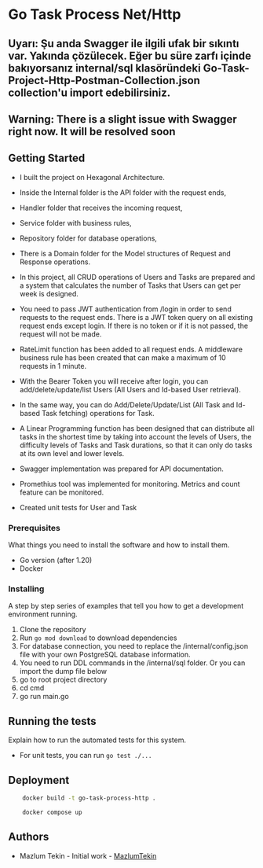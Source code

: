 # Go Task Process Net/Http

## Uyarı: Şu anda Swagger ile ilgili ufak bir sıkıntı var. Yakında çözülecek. Eğer bu süre zarfı içinde bakıyorsanız internal/sql klasöründeki Go-Task-Project-Http-Postman-Collection.json collection'u import edebilirsiniz.
## Warning: There is a slight issue with Swagger right now. It will be resolved soon

## Getting Started

- I built the project on Hexagonal Architecture. 
- Inside the Internal folder is the API folder with the request ends,
- Handler folder that receives the incoming request,
- Service folder with business rules,
- Repository folder for database operations,
- There is a Domain folder for the Model structures of Request and Response operations.

- In this project, all CRUD operations of Users and Tasks are prepared and a system that calculates the number of Tasks that Users can get per week is designed.
- You need to pass JWT authentication from /login in order to send requests to the request ends. There is a JWT token query on all existing request ends except login. If there is no token or if it is not passed, the request will not be made.

- RateLimit function has been added to all request ends. A middleware business rule has been created that can make a maximum of 10 requests in 1 minute.

- With the Bearer Token you will receive after login, you can add/delete/update/list Users (All Users and Id-based User retrieval).

- In the same way, you can do Add/Delete/Update/List (All Task and Id-based Task fetching) operations for Task. 

- A Linear Programming function has been designed that can distribute all tasks in the shortest time by taking into account the levels of Users, the difficulty levels of Tasks and Task durations, so that it can only do tasks at its own level and lower levels.

- Swagger implementation was prepared for API documentation.
- Promethius tool was implemented for monitoring. Metrics and count feature can be monitored.

- Created unit tests for User and Task

### Prerequisites

What things you need to install the software and how to install them.

- Go version (after 1.20)
- Docker

### Installing

A step by step series of examples that tell you how to get a development environment running.

1. Clone the repository
2. Run `go mod download` to download dependencies
3. For database connection, you need to replace the /internal/config.json file with your own PostgreSQL database information.
4. You need to run DDL commands in the /internal/sql folder. Or you can import the dump file below
5. go to root project directory
6. cd cmd
7. go run main.go


## Running the tests

Explain how to run the automated tests for this system.

- For unit tests, you can run `go test ./...`

## Deployment

```bash
    docker build -t go-task-process-http .
```

```bash
    docker compose up
```


## Authors

- Mazlum Tekin - Initial work - [MazlumTekin](https://github.com/MazlumTekin1)
